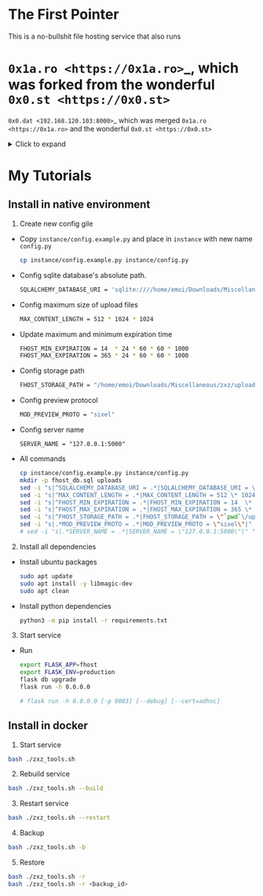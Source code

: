 The First Pointer
=================

This is a no-bullshit file hosting service that also runs
# `0x1a.ro <https://0x1a.ro>`_, which was forked from the wonderful `0x0.st <https://0x0.st>`
`0x0.dat <192.168.120.103:8000>`_ which was merged `0x1a.ro <https://0x1a.ro>` and the wonderful `0x0.st <https://0x0.st>`

<details>
  <summary>Click to expand</summary>

Configuration
-------------

To change settings, copy ``config.py.example`` to ``instance/config.py`` and modify to your liking. 
For more information on instance configuration, see `the Flask documentation <https://flask.palletsprojects.com/en/2.0.x/config/#instance-folders>`_.

To customize the home and error pages, create a ``templates`` directory
in your instance directory and copy any templates you want to modify there.

If you are running nginx, you should use the ``X-Accel-Redirect`` header.
To make it work, include this in your nginx config’s ``server`` block::

    location /up {
        internal;
    }

where ``/up`` is whatever you’ve configured as ``FHOST_STORAGE_PATH``.

For all other servers, set ``FHOST_USE_X_ACCEL_REDIRECT`` to ``False`` and
``USE_X_SENDFILE`` to ``True``, assuming your server supports this.
Otherwise, Flask will serve the file with chunked encoding, which has several
downsides, one of them being that range requests will not work. This is a
problem for example when streaming media files: It won’t be possible to seek,
and some ISOBMFF (MP4) files will not play at all.

To make files expire, simply run ``FLASK_APP=fhost flask prune`` every
now and then. You can use the provided systemd unit files for this::

    0x0-prune.service
    0x0-prune.timer

Make sure to edit them to match your system configuration. In particular,
set the user and paths in ``0x0-prune.service``.

Before running the service for the first time and every time you update it
from this git repository, run ``FLASK_APP=fhost flask db upgrade``.


Moderation UI
-------------

.. image:: modui.webp
  :height: 300

0x0 features a TUI program for file moderation. With it, you can view a list
of uploaded files, as well as extended information on them. It allows you to
take actions like removing files temporarily or permanently, as well as
blocking IP addresses and associated files.

If a sufficiently recent version of python-mpv with libmpv is present and
your terminal supports it, you also get graphical file previews, including
video playback. Upstream mpv currently supports sixels and the
`kitty graphics protocol <https://sw.kovidgoyal.net/kitty/graphics-protocol/>`_.
For this to work, set the ``MOD_PREVIEW_PROTO`` option in ``instance/config.py``.

Requirements:

* `Textual <https://textual.textualize.io/>`_

Optional:

* `python-mpv <https://github.com/jaseg/python-mpv>`_
  (graphical previews)
* `PyAV <https://github.com/PyAV-Org/PyAV>`_
  (information on multimedia files)
* `PyMuPDF <https://github.com/pymupdf/PyMuPDF>`_
  (previews and file information for PDF, XPS, EPUB, MOBI and FB2)
* `libarchive-c <https://github.com/Changaco/python-libarchive-c>`_
  (archive content listing)

.. note::
    `Mosh <https://mosh.org/>`_ currently does not support sixels or kitty graphics.

.. hint::
    You may need to set the ``COLORTERM`` environment variable to
    ``truecolor``.

.. tip::
    Using compression with SSH (``-C`` option) can significantly
    reduce the bandwidth requirements for graphics.

Docker Build & Run
------------------ 
block::

    docker build . -t 0x1a:latest

Then run with Docker-Compose block::

    version: "3"
    services:
      "0x1a":
        image: 0x1a:latest
          container_name: "0x1a"
            volumes:
              - ./upload:/files
              - ./instance:/python-docker/instance
              - ./fhost_db.sql:/python-docker/fhost_db.sql



NSFW Detection
--------------

0x0 supports classification of NSFW content via Yahoo’s open_nsfw Caffe
neural network model. This works for images and video files and requires
the following:

* Caffe Python module (built for Python 3)
* `PyAV <https://github.com/PyAV-Org/PyAV>`_


Virus Scanning
--------------

0x0 can scan its files with ClamAV’s daemon. As this can take a long time
for larger files, this does not happen immediately but instead every time
you run the ``vscan`` command. It is recommended to configure a systemd
timer or cronjob to do this periodically. Examples are included::

    0x0-vscan.service
    0x0-vscan.timer

Remember to adjust your size limits in clamd.conf, including
``StreamMaxLength``!

This feature requires the `clamd module <https://pypi.org/project/clamd/>`_.


Network Security Considerations
-------------------------------

Keep in mind that 0x0 can fetch files from URLs. This includes your local
network! You should take precautions so that this feature cannot be abused.
0x0 does not (yet) have a way to filter remote URLs, but on Linux, you can
use firewall rules and/or namespaces. This is less error-prone anyway.

For instance, if you are using the excellent `FireHOL <https://firehol.org/>`_,
it’s very easy to create a group on your system and use it as a condition
in your firewall rules. You would then run the application server under that
group.

</details>

# My Tutorials

## Install in native environment

1. Create new config gile

  - Copy `instance/config.example.py` and place in `instance` with new name `config.py`

     ```bash
     cp instance/config.example.py instance/config.py
     ```

  - Config sqlite database's absolute path.

     ```bash
     SQLALCHEMY_DATABASE_URI = 'sqlite:////home/emoi/Downloads/Miscellaneous/zxz/fhost_db.sql/fhost.db'
     ```

  - Config maximum size of upload files

     ```bash
     MAX_CONTENT_LENGTH = 512 * 1024 * 1024
     ```

  - Update maximum and minimum expiration time

     ```bash
     FHOST_MIN_EXPIRATION = 14  * 24 * 60 * 60 * 1000
     FHOST_MAX_EXPIRATION = 365 * 24 * 60 * 60 * 1000
     ```

  - Config storage path

     ```bash
     FHOST_STORAGE_PATH = "/home/emoi/Downloads/Miscellaneous/zxz/uploads"
     ```

  - Config preview protocol

     ```bash
     MOD_PREVIEW_PROTO = "sixel"
     ```

  - Config server name

     ```
     SERVER_NAME = "127.0.0.1:5000"
     ```

  - All commands

     ```bash
     cp instance/config.example.py instance/config.py
     mkdir -p fhost_db.sql uploads
     sed -i "s|^SQLALCHEMY_DATABASE_URI = .*|SQLALCHEMY_DATABASE_URI = \'sqlite:\/\/\/`pwd`\/fhost_db.sql\/fhost.db\'|" "instance/config.py"
     sed -i "s|^MAX_CONTENT_LENGTH = .*|MAX_CONTENT_LENGTH = 512 \* 1024 \* 1024|" "instance/config.py"
     sed -i "s|^FHOST_MIN_EXPIRATION = .*|FHOST_MIN_EXPIRATION = 14  \* 24 \* 60 \* 60 \* 1000|" "instance/config.py"
     sed -i "s|^FHOST_MAX_EXPIRATION = .*|FHOST_MAX_EXPIRATION = 365 \* 24 \* 60 \* 60 \* 1000|" "instance/config.py"
     sed -i "s|^FHOST_STORAGE_PATH = .*|FHOST_STORAGE_PATH = \"`pwd`\/uploads\"|" "instance/config.py"
     sed -i "s|.*MOD_PREVIEW_PROTO = .*|MOD_PREVIEW_PROTO = \"sixel\"|" "instance/config.py"
     # sed -i "s|.*SERVER_NAME = .*|SERVER_NAME = \"127.0.0.1:5000\"|" "instance/config.py"
     ```

2. Install all dependencies

  - Install ubuntu packages

     ```bash
     sudo apt update
     sudo apt install -y libmagic-dev
     sudo apt clean
     ```
    
  - Install python dependencies

     ```bash
     python3 -m pip install -r requirements.txt
     ```

3. Start service

  - Run

     ```bash
     export FLASK_APP=fhost
     export FLASK_ENV=production
     flask db upgrade
     flask run -h 0.0.0.0

     # flask run -h 0.0.0.0 [-p 8003] [--debug] [--cert=adhoc]
     ```

## Install in docker

1. Start service

```bash
bash ./zxz_tools.sh
```

2. Rebuild service

```bash
bash ./zxz_tools.sh --build
```

3. Restart service

```bash
bash ./zxz_tools.sh --restart
```

4. Backup

```bash
bash ./zxz_tools.sh -b
```

5. Restore

```bash
bash ./zxz_tools.sh -r
bash ./zxz_tools.sh -r <backup_id>
```
